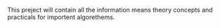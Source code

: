 This preject will contain all the information means theory concepts and practicals for importent algorethems. 

